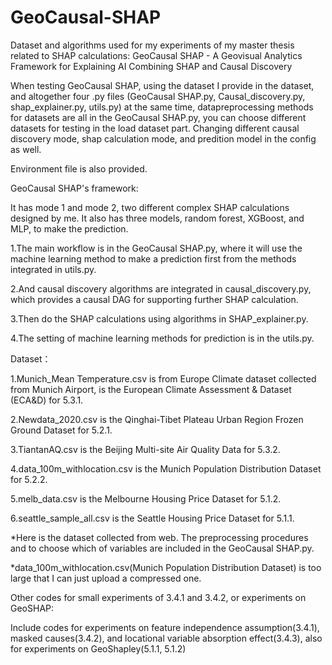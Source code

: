 # GeoCausal-SHAP
Dataset and algorithms used for my experiments of my master thesis related to SHAP calculations: GeoCausal SHAP - A Geovisual Analytics Framework for Explaining AI Combining SHAP and Causal Discovery

When testing GeoCausal SHAP, using the dataset I provide in the dataset, and altogether four .py files (GeoCausal SHAP.py, Causal_discovery.py, shap_explainer.py, utils.py) at the same time, datapreprocessing methods for datasets are all in the GeoCausal SHAP.py, you can choose different datasets for testing in the load dataset part. Changing different causal discovery mode, shap calculation mode, and predition model in the config as well.

Environment file is also provided.

GeoCausal SHAP's framework:

It has mode 1 and mode 2, two different complex SHAP calculations designed by me. It also has three models, random forest, XGBoost, and MLP, to make the prediction. 

1.The main workflow is in the GeoCausal SHAP.py, where it will use the machine learning method to make a prediction first from the methods integrated in utils.py. 

2.And causal discovery algorithms are integrated in causal_discovery.py, which provides a causal DAG for supporting further SHAP calculation.

3.Then do the SHAP calculations using algorithms in SHAP_explainer.py. 

4.The setting of machine learning methods for prediction is in the utils.py.

Dataset：

1.Munich_Mean Temperature.csv is from Europe Climate dataset collected from Munich Airport, is the European Climate Assessment & Dataset (ECA&D) for 5.3.1.

2.Newdata_2020.csv is the Qinghai-Tibet Plateau Urban Region Frozen Ground Dataset for 5.2.1.

3.TiantanAQ.csv is the Beijing Multi-site Air Quality Data for 5.3.2.

4.data_100m_withlocation.csv is the Munich Population Distribution Dataset for 5.2.2.

5.melb_data.csv is the Melbourne Housing Price Dataset for 5.1.2.

6.seattle_sample_all.csv is the Seattle Housing Price Dataset for 5.1.1.

*Here is the dataset collected from web. The preprocessing procedures and to choose which of variables are included in the GeoCausal SHAP.py.

*data_100m_withlocation.csv(Munich Population Distribution Dataset) is too large that I can just upload a compressed one.

Other codes for small experiments of 3.4.1 and 3.4.2, or experiments on GeoSHAP:

Include codes for experiments on feature independence assumption(3.4.1), masked causes(3.4.2), and locational variable absorption effect(3.4.3), also for experiments on GeoShapley(5.1.1, 5.1.2)
